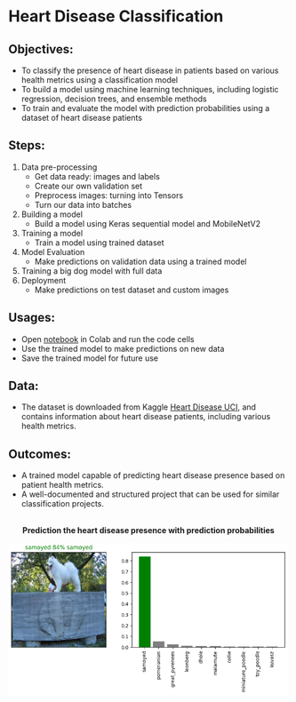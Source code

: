 # Heart Disease Classification

## Objectives:
- To classify the presence of heart disease in patients based on various health metrics using a classification model
- To build a model using machine learning techniques, including logistic regression, decision trees, and ensemble methods
- To train and evaluate the model with prediction probabilities using a dataset of heart disease patients

## Steps:
1. Data pre-processing
    - Get data ready: images and labels
    - Create our own validation set
    - Preprocess images: turning into Tensors
    - Turn our data into batches
2. Building a model
    - Build a model using Keras sequential model and MobileNetV2
3. Training a model
    - Train a model using trained dataset
4. Model Evaluation
    - Make predictions on validation data using a trained model
5. Training a big dog model with full data
6. Deployment
    - Make predictions on test dataset and custom images

## Usages:
- Open [notebook](https://colab.research.google.com/github/OCR-tech/project-DataScience/blob/main/2_Heart_Disease_Classification/notebook.ipynb) in Colab and run the code cells
- Use the trained model to make predictions on new data
- Save the trained model for future use

## Data:
- The dataset is downloaded from Kaggle [Heart Disease UCI](https://www.kaggle.com/datasets/sumaiyatasmeem/heart-disease-classification-dataset), and contains information about heart disease patients, including various health metrics.

## Outcomes:
- A trained model capable of predicting heart disease presence based on patient health metrics.
- A well-documented and structured project that can be used for similar classification projects.
<br><br>

<p align="center"><b>Prediction the heart disease presence with prediction probabilities</b></p>
<div align="center">
  <img src="https://github.com/OCR-tech/OCR-tech/blob/main/docs/img/project_ds2a.png"/>
</div>
<br>